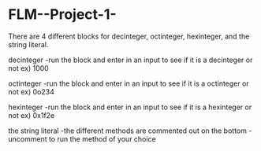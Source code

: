 # FLM--Project-1-
There are 4 different blocks for decinteger, octinteger, hexinteger, and the string literal.

decinteger
-run the block and enter in an input to see if it is a decinteger or not
ex) 1000

octinteger
-run the block and enter in an input to see if it is a octinteger or not
ex) 0o234

hexinteger
-run the block and enter in an input to see if it is a hexinteger or not
ex) 0x1f2e

the string literal
-the different methods are commented out on the bottom
-uncomment to run the method of your choice
